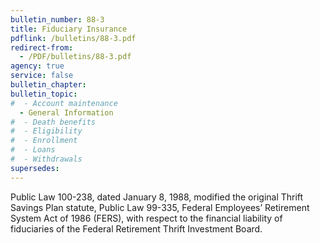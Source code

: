 ```yaml
---
bulletin_number: 88-3
title: Fiduciary Insurance
pdflink: /bulletins/88-3.pdf
redirect-from:
  - /PDF/bulletins/88-3.pdf
agency: true
service: false
bulletin_chapter:
bulletin_topic:
#  - Account maintenance
  - General Information
#  - Death benefits
#  - Eligibility
#  - Enrollment
#  - Loans
#  - Withdrawals
supersedes:
---
```


Public Law 100-238, dated January 8, 1988, modified the original Thrift Savings Plan statute, Public Law 99-335, Federal Employees’ Retirement System Act of 1986 (FERS), with respect to the financial liability of fiduciaries of the Federal Retirement Thrift Investment Board.

